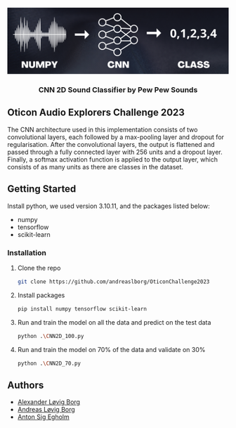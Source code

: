 <!-- ABOUT THE PROJECT -->
<br />
<div align="center">
  <a href="">
    <img src="oticon_header.png" alt="Logo">
  </a>

  <h3 align="center">CNN 2D Sound Classifier by Pew Pew Sounds</h3>

</div>

## Oticon Audio Explorers Challenge 2023

The CNN architecture used in this implementation consists of two convolutional
layers, each followed by a max-pooling layer and dropout for regularisation. After
the convolutional layers, the output is flattened and passed through a fully connected
layer with 256 units and a dropout layer. Finally, a softmax activation function is
applied to the output layer, which consists of as many units as there are classes in
the dataset.

<!-- GETTING STARTED -->
## Getting Started

Install python, we used version 3.10.11, and the packages listed below:

* numpy
* tensorflow
* scikit-learn

### Installation

1. Clone the repo
   ```sh
   git clone https://github.com/andreaslborg/OticonChallenge2023
   ```
2. Install packages
   ```sh
   pip install numpy tensorflow scikit-learn
   ```
3. Run and train the model on all the data and predict on the test data
   ```sh
   python .\CNN2D_100.py
   ```
4. Run and train the model on 70% of the data and validate on 30%
   ```sh
   python .\CNN2D_70.py
   ```

<!-- Authors -->
## Authors

* <a href="https://github.com/aborg123">Alexander Løvig Borg</a>
* <a href="https://github.com/andreaslborg">Andreas Løvig Borg</a>
* <a href="https://github.com/Anantonon">Anton Sig Egholm</a>
